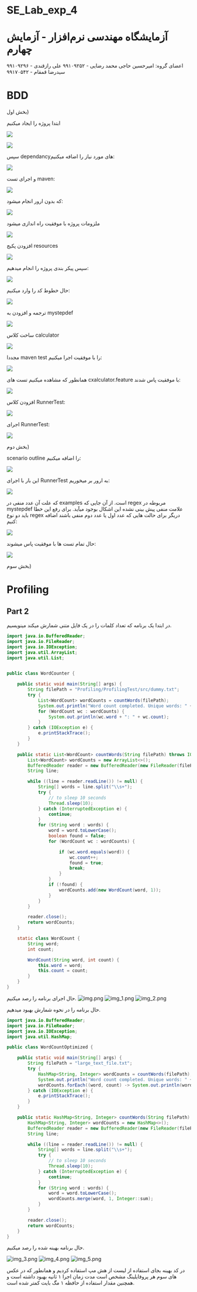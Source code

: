 # SE_Lab_exp_4
# آزمایشگاه مهندسی نرم‌افزار - آزمایش چهارم 
اعضای گروه:
امیرحسین حاجی محمد رضایی - ۹۹۱۰۹۲۵۲
علی رازقندی - ۹۹۱۰۹۲۹۶
سید‌رضا قمقام - ۹۹۱۷۰۵۴۲

# BDD

بخش اول)

ابتدا پروژه را ایجاد میکنیم

![](https://github.com/amir-haji/SE_Lab_exp_4/blob/main/screenshots/image.png)

![](https://github.com/amir-haji/SE_Lab_exp_4/blob/main/screenshots/image-1.png)

سپس dependancyهای مورد نیاز را اضافه میکنیم:

![](https://github.com/amir-haji/SE_Lab_exp_4/blob/main/screenshots/image-2.png)

و اجرای تست maven:

![](https://github.com/amir-haji/SE_Lab_exp_4/blob/main/screenshots/image-3.png)

که بدون ارور انجام میشود:

![](https://github.com/amir-haji/SE_Lab_exp_4/blob/main/screenshots/image-4.png)

ملزومات پروژه با موفقیت راه اندازی میشود

![](https://github.com/amir-haji/SE_Lab_exp_4/blob/main/screenshots/image-5.png)

افزودن پکیج resources

![](https://github.com/amir-haji/SE_Lab_exp_4/blob/main/screenshots/image-6.png)

سپس پیکر بندی پروژه را انجام میدهیم:

![](https://github.com/amir-haji/SE_Lab_exp_4/blob/main/screenshots/image-7.png)

حال خطوط کد را وارد میکنیم:

![](https://github.com/amir-haji/SE_Lab_exp_4/blob/main/screenshots/image-8.png)

ترجمه و افزودن به mystepdef 

![](https://github.com/amir-haji/SE_Lab_exp_4/blob/main/screenshots/image-9.png)

ساخت کلاس calculator

![](https://github.com/amir-haji/SE_Lab_exp_4/blob/main/screenshots/image-10.png)

مجددا maven test را با موفقیت اجرا میکنیم:

![](https://github.com/amir-haji/SE_Lab_exp_4/blob/main/screenshots/image-11.png)

همانطور که مشاهده میکنیم تست های cxalculator.feature با موفقیت پاس شدند:

![](https://github.com/amir-haji/SE_Lab_exp_4/blob/main/screenshots/image-12.png)

افزودن کلاس RunnerTest:

![](https://github.com/amir-haji/SE_Lab_exp_4/blob/main/screenshots/image-13.png)

اجرای RunnerTest:

![](https://github.com/amir-haji/SE_Lab_exp_4/blob/main/screenshots/image-14.png)

بخش دوم)

 scenario outline را اضافه میکنیم:

![](https://github.com/amir-haji/SE_Lab_exp_4/blob/main/screenshots/image-15.png)

این بار با اجرای RunnerTest به ارور بر میخوریم:

![](https://github.com/amir-haji/SE_Lab_exp_4/blob/main/screenshots/image-16.png)

که علت آن عدد منفی در examples است.
از آن جایی که regex مربوطه در mystepdef علامت منفی پیش بینی نشده این اشکال بوجود میآید.
برای رفع این خطا باید دو نوع regex دریگر برای حالت هایی که عدد اول یا عدد دوم منفی باشند اضافه کنیم:

![](https://github.com/amir-haji/SE_Lab_exp_4/blob/main/screenshots/image-17.png)

حال تمام تست ها با موفقیت پاس میشوند:

![](https://github.com/amir-haji/SE_Lab_exp_4/blob/main/screenshots/image-18.png)


بخش سوم)


# Profiling


## Part 2
در ابتدا یک برنامه که تعداد کلمات را در یک فایل متنی شمارش میکند مینویسیم.
```java
import java.io.BufferedReader;
import java.io.FileReader;
import java.io.IOException;
import java.util.ArrayList;
import java.util.List;


public class WordCounter {

    public static void main(String[] args) {
        String filePath = "Profiling/ProfilingTest/src/dummy.txt";
        try {
            List<WordCount> wordCounts = countWords(filePath);
            System.out.println("Word count completed. Unique words: " + wordCounts.size());
            for (WordCount wc : wordCounts) {
                System.out.println(wc.word + ": " + wc.count);
            }
        } catch (IOException e) {
            e.printStackTrace();
        }
    }

    public static List<WordCount> countWords(String filePath) throws IOException {
        List<WordCount> wordCounts = new ArrayList<>();
        BufferedReader reader = new BufferedReader(new FileReader(filePath));
        String line;

        while ((line = reader.readLine()) != null) {
            String[] words = line.split("\\s+");
            try {
                // to sleep 10 seconds
                Thread.sleep(10);
            } catch (InterruptedException e) {
                continue;
            }
            for (String word : words) {
                word = word.toLowerCase();
                boolean found = false;
                for (WordCount wc : wordCounts) {

                    if (wc.word.equals(word)) {
                        wc.count++;
                        found = true;
                        break;
                    }
                }
                if (!found) {
                    wordCounts.add(new WordCount(word, 1));
                }
            }
        }

        reader.close();
        return wordCounts;
    }

    static class WordCount {
        String word;
        int count;

        WordCount(String word, int count) {
            this.word = word;
            this.count = count;
        }
    }
}
```

حال اجرای برنامه را رصد میکنیم.
![img.png](img.png)
![img_1.png](img_1.png)
![img_2.png](img_2.png)

حال برنامه را در نحوه شمارش بهبود میدهیم.
```java
import java.io.BufferedReader;
import java.io.FileReader;
import java.io.IOException;
import java.util.HashMap;

public class WordCountOptimized {

    public static void main(String[] args) {
        String filePath = "large_text_file.txt";
        try {
            HashMap<String, Integer> wordCounts = countWords(filePath);
            System.out.println("Word count completed. Unique words: " + wordCounts.size());
            wordCounts.forEach((word, count) -> System.out.println(word + ": " + count));
        } catch (IOException e) {
            e.printStackTrace();
        }
    }

    public static HashMap<String, Integer> countWords(String filePath) throws IOException {
        HashMap<String, Integer> wordCounts = new HashMap<>();
        BufferedReader reader = new BufferedReader(new FileReader(filePath));
        String line;

        while ((line = reader.readLine()) != null) {
            String[] words = line.split("\\s+");
            try {
                // to sleep 10 seconds
                Thread.sleep(10);
            } catch (InterruptedException e) {
                continue;
            }
            for (String word : words) {
                word = word.toLowerCase();
                wordCounts.merge(word, 1, Integer::sum);
            }
        }

        reader.close();
        return wordCounts;
    }
}
```

حال برنامه بهینه شده را رصد میکنیم.

![img_3.png](img_3.png)
![img_4.png](img_4.png)
![img_5.png](img_5.png)

در کد بهینه بجای استفاده از لیست از هش مپ استفاده کردیم و همانطور که در عکس های سوم هر پروفایلینگ مشخص است مدت زمان اجرا ۱ ثانیه بهبود داشته است و همچنین مقدار استفاده از حافظه ۱ مگ بایت کمتر شده است.